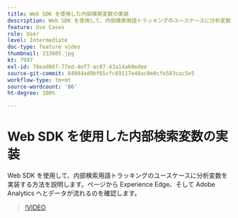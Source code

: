 ```yaml
---
title: Web SDK を使用した内部検索変数の実装
description: Web SDK を使用して、内部検索用語トラッキングのユースケースに分析変数を実装する方法を説明します。ページから Experience Edge、そして Adobe Analytics へとデータが流れるのを確認します。
feature: Use Cases
role: User
level: Intermediate
doc-type: feature video
thumbnail: 333605.jpg
kt: 7997
exl-id: 78ead867-77ed-4ef7-ac87-43a14a60edee
source-git-commit: 84984ad9bf65cfc69117e40ac0e0cfe503cac5e5
workflow-type: tm+mt
source-wordcount: '86'
ht-degree: 100%

---
```


# Web SDK を使用した内部検索変数の実装

Web SDK を使用して、内部検索用語トラッキングのユースケースに分析変数を実装する方法を説明します。ページから Experience Edge、そして Adobe Analytics へとデータが流れるのを確認します。

>[!VIDEO](https://video.tv.adobe.com/v/333605/?quality=12&learn=on)
